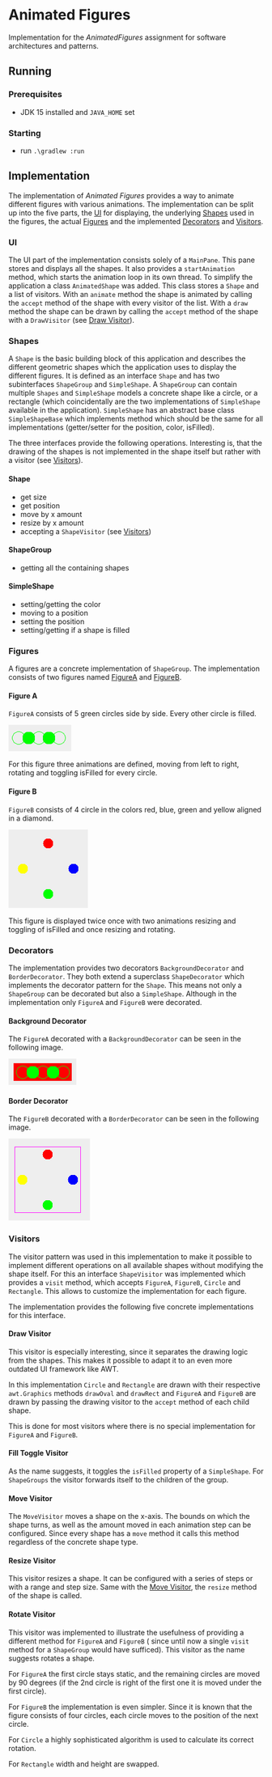# Animated Figures

Implementation for the *AnimatedFigures* assignment for software architectures and patterns.

## Running

### Prerequisites

- JDK 15 installed and `JAVA_HOME` set

### Starting

- run `.\gradlew :run`

## Implementation

The implementation of *Animated Figures* provides a way to animate different figures with various animations. The
implementation can be split up into the five parts, the [UI](#ui) for displaying, the underlying [Shapes](#shapes) used
in the figures, the actual [Figures](#figures) and the implemented [Decorators](#decorators) and [Visitors](#visitors).

### UI

The UI part of the implementation consists solely of a `MainPane`. This pane stores and displays all the shapes. It also
provides a `startAnimation` method, which starts the animation loop in its own thread. To simplify the application a
class `AnimatedShape` was added. This class stores a `Shape` and a list of visitors. With an `animate` method the shape
is animated by calling the `accept` method of the shape with every visitor of the list. With a `draw` method the shape
can be drawn by calling the `accept` method of the shape with a `DrawVisitor` (see [Draw Visitor](#draw-visitor)).

### Shapes

A `Shape` is the basic building block of this application and describes the different geometric shapes which the
application uses to display the different figures. It is defined as an interface `Shape` and has two
subinterfaces `ShapeGroup` and `SimpleShape`. A `ShapeGroup` can contain multiple `Shapes` and `SimpleShape` models a
concrete shape like a circle, or a rectangle (which coincidentally are the two implementations of `SimpleShape`
available in the application). `SimpleShape` has an abstract base class `SimpleShapeBase`
which implements method which should be the same for all implementations (getter/setter for the position, color,
isFilled).

The three interfaces provide the following operations. Interesting is, that the drawing of the shapes is not implemented
in the shape itself but rather with a visitor (see [Visitors](#visitors)).

#### Shape

- get size
- get position
- move by x amount
- resize by x amount
- accepting a `ShapeVisitor` (see [Visitors](#visitors))

#### ShapeGroup

- getting all the containing shapes

#### SimpleShape

- setting/getting the color
- moving to a position
- setting the position
- setting/getting if a shape is filled

### Figures

A figures are a concrete implementation of `ShapeGroup`. The implementation consists of two figures
named [FigureA](#figure-a) and [FigureB](#figure-b).

#### Figure A

`FigureA` consists of 5 green circles side by side. Every other circle is filled.

![FigureA](doc/images/figure_a.png)

For this figure three animations are defined, moving from left to right, rotating and toggling isFilled for every
circle.

#### Figure B

`FigureB` consists of 4 circle in the colors red, blue, green and yellow aligned in a diamond.

![FigureB](doc/images/figure_b.png)

This figure is displayed twice once with two animations resizing and toggling of isFilled and once resizing and
rotating.

### Decorators

The implementation provides two decorators `BackgroundDecorator` and `BorderDecorator`. They both extend a
superclass `ShapeDecorator` which implements the decorator pattern for the `Shape`. This means not only a `ShapeGroup`
can be decorated but also a `SimpleShape`. Although in the implementation only `FigureA` and `FigureB` were decorated.

#### Background Decorator

The `FigureA` decorated with a `BackgroundDecorator` can be seen in the following image.

![BGDecorator](/doc/images/figure_a_decorated.png)

#### Border Decorator

The `FigureB` decorated with a `BorderDecorator` can be seen in the following image.

![BGDecorator](/doc/images/figure_b_decorated.png)

### Visitors

The visitor pattern was used in this implementation to make it possible to implement different operations on all
available shapes without modifying the shape itself. For this an interface `ShapeVisitor` was implemented which provides
a `visit` method, which accepts `FigureA`, `FigureB`, `Circle` and `Rectangle`. This allows to customize the
implementation for each figure.

The implementation provides the following five concrete implementations for this interface.

#### Draw Visitor

This visitor is especially interesting, since it separates the drawing logic from the shapes. This makes it possible to
adapt it to an even more outdated UI framework like AWT.

In this implementation `Circle` and `Rectangle` are drawn with their respective `awt.Graphics` methods `drawOval`
and `drawRect` and `FigureA` and `FigureB` are drawn by passing the drawing visitor to the `accept` method of each child
shape.

This is done for most visitors where there is no special implementation for `FigureA` and `FigureB`.

#### Fill Toggle Visitor

As the name suggests, it toggles the `isFilled` property of a `SimpleShape`. For `ShapeGroups` the visitor forwards
itself to the children of the group.

#### Move Visitor

The `MoveVisitor` moves a shape on the x-axis. The bounds on which the shape turns, as well as the amount moved in each
animation step can be configured. Since every shape has a `move` method it calls this method regardless of the concrete
shape type.

#### Resize Visitor

This visitor resizes a shape. It can be configured with a series of steps or with a range and step size. Same with
the [Move Visitor](#move-visitor), the `resize` method of the shape is called.

#### Rotate Visitor

This visitor was implemented to illustrate the usefulness of providing a different method for `FigureA` and `FigureB` (
since until now a single `visit` method for a `ShapeGroup` would have sufficed). This visitor as the name suggests
rotates a shape.

For `FigureA` the first circle stays static, and the remaining circles are moved by 90 degrees (if the 2nd circle is
right of the first one it is moved under the first circle).

For `FigureB` the implementation is even simpler. Since it is known that the figure consists of four circles, each
circle moves to the position of the next circle.

For `Circle` a highly sophisticated algorithm is used to calculate its correct rotation.

For `Rectangle` width and height are swapped.